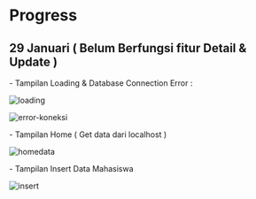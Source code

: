 <h1>Progress</h1>

<h2>29 Januari ( Belum Berfungsi fitur Detail & Update )</h2>

<p>- Tampilan Loading & Database Connection Error : </p>

![loading](https://github.com/user-attachments/assets/2aeceb78-56cf-4e15-8012-8528852b457c)

![error-koneksi](https://github.com/user-attachments/assets/d3eeb8a3-44be-430b-b1c5-7cfff4597614)

<p>- Tampilan Home ( Get data dari localhost )</p>

![homedata](https://github.com/user-attachments/assets/b259509a-f983-4ff7-943e-afed18d23bc1)

<p>- Tampilan Insert Data Mahasiswa</p>

![insert](https://github.com/user-attachments/assets/b45cd367-cab0-4aa2-a746-b583e67212f9)
